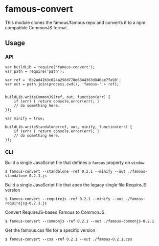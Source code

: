 famous-convert
==============

This module clones the famous/famous repo and converts it to a npm compatible 
CommonJS format.

Usage
-----

### API

```
var buildLib = require('famous-convert');
var path = require('path');

var ref = '6b2ad41b3c024a298d778e6344383d846ae7fa98';
var out = path.join(process.cwd(), 'famous-' + ref);


buildLib.writeCommonJS(ref, out, function(err) {
    if (err) { return console.error(err); }
    // do something here.
});

var minify = true;

buildLib.writeStandalone(ref, out, minify, function(err) {
    if (err) { return console.error(err); }
    // do something here.
});

```

### CLI

Build a single JavaScript file that defines a `famous` property on `window`

``` 
$ famous-convert --standalone -ref 0.2.1 --minify --out ./famous-standalone-0.2.1.js
```

Build a single JavaScript file that apes the legacy single file RequireJS version

``` 
$ famous-convert --requirejs -ref 0.2.1 --minify --out ./famous-requirejsg-0.2.1.js
```

Convert RequireJS-based Famous to CommonJS.

```
$ famous-convert --commonjs -ref 0.2.1 --out ./famous-commonjs-0.2.1
```

Get the famous.css file for a specific version

```
$ famous-convert --css -ref 0.2.1 --out ./famous-0.2.1.css
```
